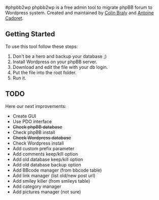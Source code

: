 #phpbb2wp
phpbb2wp is a free admin tool to migrate phpBB forum to Wordpress system. Created and maintained by [Colin Braly](http://twitter.com/4wk_) and [Antoine Cadoret](http://twitter.com/jacknumber).

## Getting Started
To use this tool follow these steps:

1. Don't be a hero and backup your database ;)
2. Install Wordpress on your phpBB server.
3. Download and edit the file with your db login.
4. Put the file into the root folder.
5. Run it.

## TODO
Here our next improvements:

- Create GUI
- Use PDO interface
- <del>Check phpBB database</del>
- Check phpBB install
- <del>Check Wordpress database</del>
- Check Wordpress install
- Add custom prefix parameter
- Add comments keep/kill option
- Add old database keep/kill option
- Add old database backup option
- Add BBcode manager (from bbcode table)
- Add link manager (list old/new post url)
- Add smiley killer (from smileys table)
- Add category manager
- Add pictures manager (not sure)
